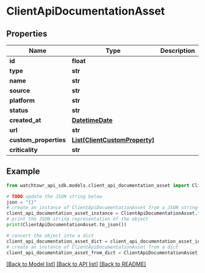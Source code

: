 # ClientApiDocumentationAsset


## Properties

Name | Type | Description | Notes
------------ | ------------- | ------------- | -------------
**id** | **float** |  | 
**type** | **str** |  | 
**name** | **str** |  | 
**source** | **str** |  | 
**platform** | **str** |  | 
**status** | **str** |  | 
**created_at** | [**DatetimeDate**](datetime.date.md) |  | 
**url** | **str** |  | 
**custom_properties** | [**List[ClientCustomProperty]**](ClientCustomProperty.md) |  | 
**criticality** | **str** |  | 

## Example

```python
from watchtowr_api_sdk.models.client_api_documentation_asset import ClientApiDocumentationAsset

# TODO update the JSON string below
json = "{}"
# create an instance of ClientApiDocumentationAsset from a JSON string
client_api_documentation_asset_instance = ClientApiDocumentationAsset.from_json(json)
# print the JSON string representation of the object
print(ClientApiDocumentationAsset.to_json())

# convert the object into a dict
client_api_documentation_asset_dict = client_api_documentation_asset_instance.to_dict()
# create an instance of ClientApiDocumentationAsset from a dict
client_api_documentation_asset_from_dict = ClientApiDocumentationAsset.from_dict(client_api_documentation_asset_dict)
```
[[Back to Model list]](../README.md#documentation-for-models) [[Back to API list]](../README.md#documentation-for-api-endpoints) [[Back to README]](../README.md)


